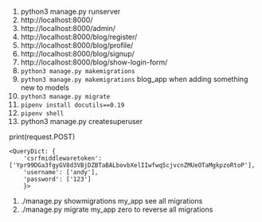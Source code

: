 1. python3 manage.py runserver
1. 	http://localhost:8000/
1. 	http://localhost:8000/admin/
1. 	http://localhost:8000/blog/register/
1. 	http://localhost:8000/blog/profile/
1. http://localhost:8000/blog/signup/
1. http://localhost:8000/blog/show-login-form/
1. `python3 manage.py makemigrations `
1. `python3 manage.py makemigrations` blog_app when adding something new to models
1. `python3 manage.py migrate`
1. `pipenv install docutils==0.19`
1. `pipenv shell`
1. python3 manage.py createsuperuser

print(request.POST)  

``` 
<QueryDict: {
    'csrfmiddlewaretoken': ['Ypr99DGa3fgyGV8d3VBjDZBTaBALbovbXelIIwfwq5cjvcnZMUeOTaMgkpzoRtoP'],
    'username': ['andy'],
    'password': ['123']
    }>
```

1. ./manage.py showmigrations my_app see all migrations
1. ./manage.py migrate my_app zero to reverse all migrations
